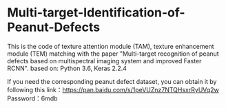 # Multi-target-Identification-of-Peanut-Defects
This is the code of texture attention module (TAM), texture enhancement module (TEM) matching with the paper "Multi-target recognition of peanut defects based on multispectral imaging system and improved Faster RCNN". based on: Python 3.6, Keras 2.2.4

If you need the corresponding peanut defect dataset, you can obtain it by following this link：https://pan.baidu.com/s/1peVUZnz7NTQHsxrRyUVq2w 
Password：6mdb
